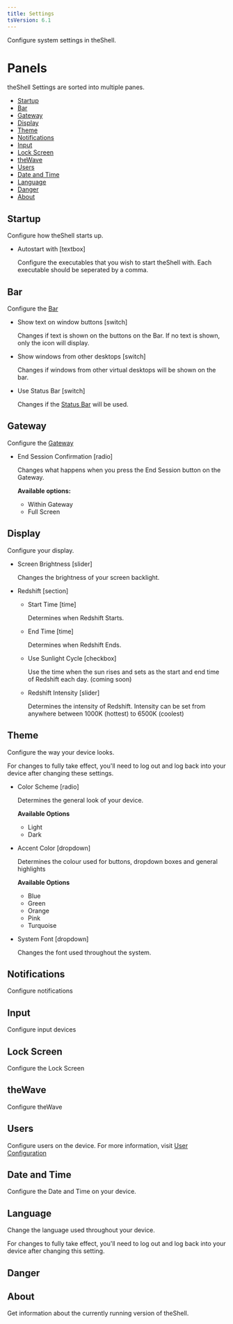 ```yaml
---
title: Settings
tsVersion: 6.1
---
```


Configure system settings in theShell.

# Panels

theShell Settings are sorted into multiple panes.

- [Startup](#startup)
- [Bar](#bar)
- [Gateway](#gateway)
- [Display](#display)
- [Theme](#theme)
- [Notifications](#notifications)
- [Input](#input)
- [Lock Screen](#lock-screen)
- [theWave](#theWave)
- [Users](#users)
- [Date and Time](#date-and-time)
- [Language](#language)
- [Danger](#danger)
- [About](#about)

## Startup

Configure how theShell starts up.

- Autostart with [textbox]

  Configure the executables that you wish to start theShell with. Each executable should be seperated by a comma.

## Bar

Configure the [Bar]

- Show text on window buttons [switch]

  Changes if text is shown on the buttons on the Bar. If no text is shown, only the icon will display.
- Show windows from other desktops [switch]

  Changes if windows from other virtual desktops will be shown on the bar.
- Use Status Bar [switch]

  Changes if the [Status Bar] will be used.

## Gateway

Configure the [Gateway]

- End Session Confirmation [radio]

  Changes what happens when you press the End Session button on the Gateway.
  
  **Available options:**
  
  - Within Gateway
  - Full Screen

## Display

Configure your display.

- Screen Brightness [slider]

  Changes the brightness of your screen backlight.

- Redshift [section]
  - Start Time [time]
  
    Determines when Redshift Starts.

  - End Time [time]
  
    Determines when Redshift Ends.
    
  - Use Sunlight Cycle [checkbox]
  
    Use the time when the sun rises and sets as the start and end time of Redshift each day. (coming soon)
    
  - Redshift Intensity [slider]
  
    Determines the intensity of Redshift. Intensity can be set from anywhere between 1000K (hottest) to 6500K (coolest)

## Theme

Configure the way your device looks.

<span class="warning">For changes to fully take effect, you'll need to log out and log back into your device after changing these settings.</span>

- Color Scheme [radio]

  Determines the general look of your device.
  
  **Available Options**
  
    - Light
    - Dark
    
- Accent Color [dropdown]

  Determines the colour used for buttons, dropdown boxes and general highlights
  
  **Available Options**
  
    - Blue
    - Green
    - Orange
    - Pink
    - Turquoise
    
- System Font [dropdown]

  Changes the font used throughout the system.

## Notifications

Configure notifications

## Input

Configure input devices

## Lock Screen

Configure the Lock Screen

## theWave

Configure theWave

## Users

Configure users on the device. For more information, visit [User Configuration]

## Date and Time

Configure the Date and Time on your device.

## Language

Change the language used throughout your device.

<span class="warning">For changes to fully take effect, you'll need to log out and log back into your device after changing this setting.</span>

## Danger



## About

Get information about the currently running version of theShell.



[Bar]: bar
[Status Bar]: bar#status-bar
[Gateway]: gateway
[User Configuration]: userconfig
